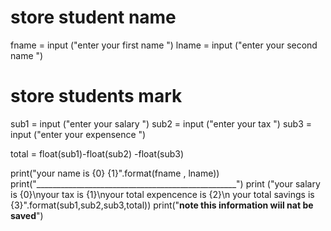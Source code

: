#  store student name 
fname = input ("enter your first name ")
lname = input ("enter your second name ")

# store students mark 
sub1  = input ("enter your  salary ")
sub2  = input ("enter your tax ")
sub3  = input ("enter your expensence ")

total = float(sub1)-float(sub2) -float(sub3) 

print("your name is {0} {1}".format(fname , lname))
print("__________________________________________________")
print ("your salary is {0}\nyour tax is {1}\nyour total expencence is {2}\n your total savings is  {3}".format(sub1,sub2,sub3,total))
print("******note this information wiil nat be saved******")
